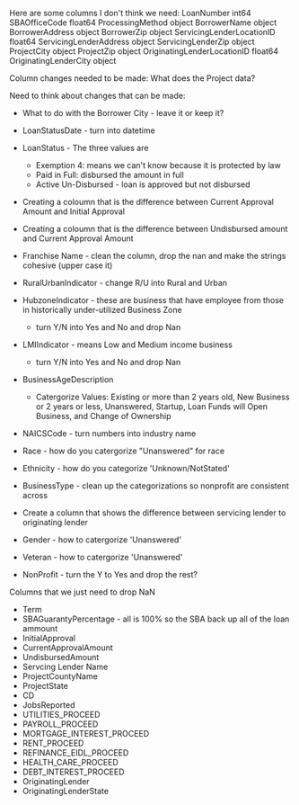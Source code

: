 Here are some columns I don't think we need:
LoanNumber                       int64
SBAOfficeCode                  float64
ProcessingMethod                object
BorrowerName                    object
BorrowerAddress                 object
BorrowerZip                     object
ServicingLenderLocationID      float64
ServicingLenderAddress          object
ServicingLenderZip              object
ProjectCity                     object
ProjectZip                      object
OriginatingLenderLocationID    float64
OriginatingLenderCity          object

Column changes needed to be made:
What does the Project data? 

Need to think about changes that can be made:
- What to do with the Borrower City - leave it or keep it?
- LoanStatusDate - turn into datetime
- LoanStatus - The three values are 
	- Exemption 4: means we can't know because it is protected by law
	- Paid in Full: disbursed the amount in full 
	- Active Un-Disbursed - loan is approved but not disbursed 

- Creating a coloumn that is the difference between Current Approval Amount and Initial Approval
- Creating a coloumn that is the difference between Undisbursed amount and Current Approval Amount
- Franchise Name - clean the column, drop the nan and make the strings cohesive (upper case it)
- RuralUrbanIndicator - change R/U into Rural and Urban
- HubzoneIndicator - these are business that have employee from those in historically under-utilized Business Zone
	- turn Y/N into Yes and No and drop Nan
- LMIIndicator - means Low and Medium income business 
	- turn Y/N into Yes and No and drop Nan 
- BusinessAgeDescription
	- Catergorize Values: Existing or more than 2 years old, New Business or 2 years or less, Unanswered, Startup, Loan Funds will Open Business, and Change of Ownership
- NAICSCode - turn numbers into industry name
- Race - how do you catergorize "Unanswered" for race
- Ethnicity - how do you categorize 'Unknown/NotStated'
- BusinessType - clean up the categorizations so nonprofit are consistent across
- Create a column that shows the difference between servicing lender to originating lender 
- Gender - how to catergorize 'Unanswered'
- Veteran - how to catergorize 'Unanswered'
- NonProfit - turn the Y to Yes and drop the rest?

Columns that we just need to drop NaN 
- Term
- SBAGuarantyPercentage - all is 100% so the SBA back up all of the loan ammount 
- InitialApproval
- CurrentApprovalAmount
- UndisbursedAmount
- Servcing Lender Name
- ProjectCountyName
- ProjectState
- CD 
- JobsReported 
- UTILITIES_PROCEED
- PAYROLL_PROCEED                
- MORTGAGE_INTEREST_PROCEED      
- RENT_PROCEED                   
- REFINANCE_EIDL_PROCEED         
- HEALTH_CARE_PROCEED            
- DEBT_INTEREST_PROCEED
- OriginatingLender
- OriginatingLenderState
